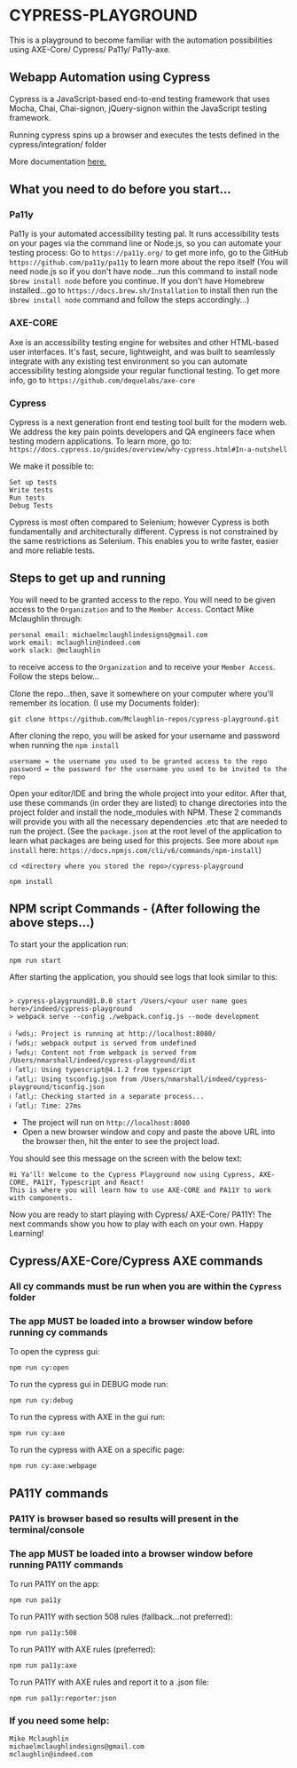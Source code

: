 # CYPRESS-PLAYGROUND

This is a playground to become familiar with the automation possibilities using AXE-Core/ Cypress/ Pa11y/ Pa11y-axe.

## Webapp Automation using Cypress

Cypress is a JavaScript-based end-to-end testing framework that uses Mocha, Chai, Chai-signon, jQuery-signon within the JavaScript testing framework.

Running cypress spins up a browser and executes the tests defined in the cypress/integration/ folder

More documentation [here.](https://docs.cypress.io/guides/overview/why-cypress.html#In-a-nutshell)

## What you need to do before you start...

### Pa11y 
Pa11y is your automated accessibility testing pal. 
It runs accessibility tests on your pages via the command line or Node.js, so you can automate your testing process:
Go to `https://pa11y.org/` to get more info, go to the GitHub `https://github.com/pa11y/pa11y` to learn more about the repo itself (You will need node.js so if you don't have node...run this command to install node `$brew install node` before you continue. If you don't have Homebrew installed...go to `https://docs.brew.sh/Installation` to install then run the `$brew install node` command and follow the steps accordingly...)

### AXE-CORE
Axe is an accessibility testing engine for websites and other HTML-based user interfaces. It's fast, secure, lightweight, and was built to seamlessly integrate with any existing test environment so you can automate accessibility testing alongside your regular functional testing.  To get more info, go to `https://github.com/dequelabs/axe-core`

### Cypress
Cypress is a next generation front end testing tool built for the modern web. We address the key pain points developers and QA engineers face when testing modern applications.  To learn more, go to: `https://docs.cypress.io/guides/overview/why-cypress.html#In-a-nutshell`

We make it possible to:
```
Set up tests
Write tests
Run tests
Debug Tests
```
Cypress is most often compared to Selenium; however Cypress is both fundamentally and architecturally different. Cypress is not constrained by the same restrictions as Selenium.  This enables you to write faster, easier and more reliable tests.

## Steps to get up and running
You will need to be granted access to the repo. You will need to be given access to the `Organization` and to the `Member Access`.
Contact Mike Mclaughlin through: 
```
personal email: michaelmclaughlindesigns@gmail.com
work email: mclaughlin@indeed.com
work slack: @mclaughlin
```
to receive access to the `Organization` and to receive your `Member Access`.  Follow the steps below...


Clone the repo...then, save it somewhere on your computer where you'll remember its location. (I use my Documents folder):

```
git clone https://github.com/Mclaughlin-repos/cypress-playground.git
```

After cloning the repo, you will be asked for your username and password when running the `npm install`

```
username = the username you used to be granted access to the repo
password = the password for the username you used to be invited to the repo
```

Open your editor/IDE and bring the whole project into your editor.
After that, use these commands (in order they are listed) to change directories into the project folder and install the node_modules with NPM.
These 2 commands will provide you with all the necessary dependencies .etc that are needed to run the project. (See the `package.json` at the root level of the application to learn what packages are being used for this projects. See more about `npm install` here: `https://docs.npmjs.com/cli/v6/commands/npm-install`)

```
cd <directory where you stored the repo>/cypress-playground
```

```
npm install
```

## NPM script Commands - (After following the above steps...)

To start your the application run:

```
npm run start
```

After starting the application, you should see logs that look similar to this:

```

> cypress-playground@1.0.0 start /Users/<your user name goes here>/indeed/cypress-playground
> webpack serve --config ./webpack.config.js --mode development

ℹ ｢wds｣: Project is running at http://localhost:8080/
ℹ ｢wds｣: webpack output is served from undefined
ℹ ｢wds｣: Content not from webpack is served from /Users/nmarshall/indeed/cypress-playground/dist
ℹ ｢atl｣: Using typescript@4.1.2 from typescript
ℹ ｢atl｣: Using tsconfig.json from /Users/nmarshall/indeed/cypress-playground/tsconfig.json
ℹ ｢atl｣: Checking started in a separate process...
ℹ ｢atl｣: Time: 27ms

```

-   The project will run on `http://localhost:8080`
-   Open a new browser window and copy and paste the above URL into the browser then, hit the enter to see the project load.

You should see this message on the screen with the below text:

```
Hi Ya'll! Welcome to the Cypress Playground now using Cypress, AXE-CORE, PA11Y, Typescript and React!
This is where you will learn how to use AXE-CORE and PA11Y to work with components.
```

Now you are ready to start playing with Cypress/ AXE-Core/ PA11Y!
The next commands show you how to play with each on your own. Happy Learning!

## Cypress/AXE-Core/Cypress AXE commands

### All cy commands must be run when you are within the `Cypress` folder

### The app MUST be loaded into a browser window before running cy commands

To open the cypress gui:

```
npm run cy:open
```

To run the cypress gui in DEBUG mode run:

```
npm run cy:debug
```

To run the cypress with AXE in the gui run:

```
npm run cy:axe
```

To run the cypress with AXE on a specific page:

```
npm run cy:axe:webpage
```

## PA11Y commands

### PA11Y is browser based so results will present in the terminal/console

### The app MUST be loaded into a browser window before running PA11Y commands

To run PA11Y on the app:

```
npm run pa11y
```

To run PA11Y with section 508 rules (fallback...not preferred):

```
npm run pa11y:508
```

To run PA11Y with AXE rules (preferred):

```
npm run pa11y:axe
```

To run PA11Y with AXE rules and report it to a .json file:

```
npm run pa11y:reporter:json
```

### If you need some help:
```
Mike Mclaughlin
michaelmclaughlindesigns@gmail.com
mclaughlin@indeed.com
```
